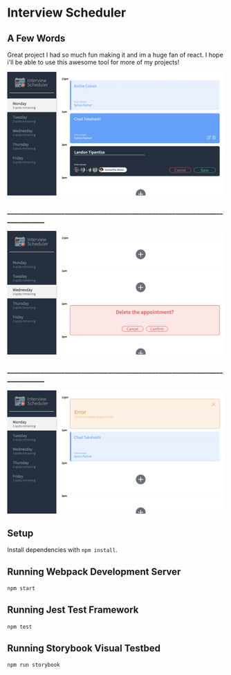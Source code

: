 # Interview Scheduler

## A Few Words
Great project I had so much fun making it and im a huge fan of react. I hope i'll be able to use this awesome tool for more of my projects!

!['creation form'](https://github.com/tipantiza/scheduler/blob/master/docs/creation%20form.png?raw=true)
### ___________________________________________________________________________
!['delete form'](https://github.com/tipantiza/scheduler/blob/master/docs/delete%20form.png?raw=true)
### ___________________________________________________________________________
!['error message'](https://github.com/tipantiza/scheduler/blob/master/docs/Error.png?raw=true)
## Setup

Install dependencies with `npm install`.

## Running Webpack Development Server

```sh
npm start
```

## Running Jest Test Framework

```sh
npm test
```

## Running Storybook Visual Testbed

```sh
npm run storybook
```
